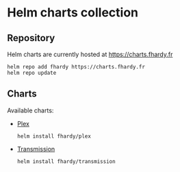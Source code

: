 # Helm charts collection

## Repository

Helm charts are currently hosted at https://charts.fhardy.fr

```shell
helm repo add fhardy https://charts.fhardy.fr
helm repo update
```

## Charts

Available charts:

* [Plex](./plex)

    ```shell
    helm install fhardy/plex
    ```

* [Transmission](./transmission)

    ```shell
    helm install fhardy/transmission
    ```
